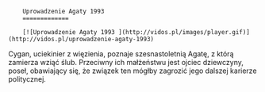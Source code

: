 
        Uprowadzenie Agaty 1993 
        =============
        
        [![Uprowadzenie Agaty 1993 ](http://vidos.pl/images/player.gif)](http://vidos.pl/uprowadzenie-agaty-1993)
        
        
 Cygan, uciekinier z więzienia, poznaje szesnastoletnią Agatę, z którą zamierza wziąć ślub. Przeciwny ich małżeństwu jest ojciec dziewczyny, poseł, obawiający się, że związek ten mógłby zagrozić jego dalszej karierze politycznej.
    